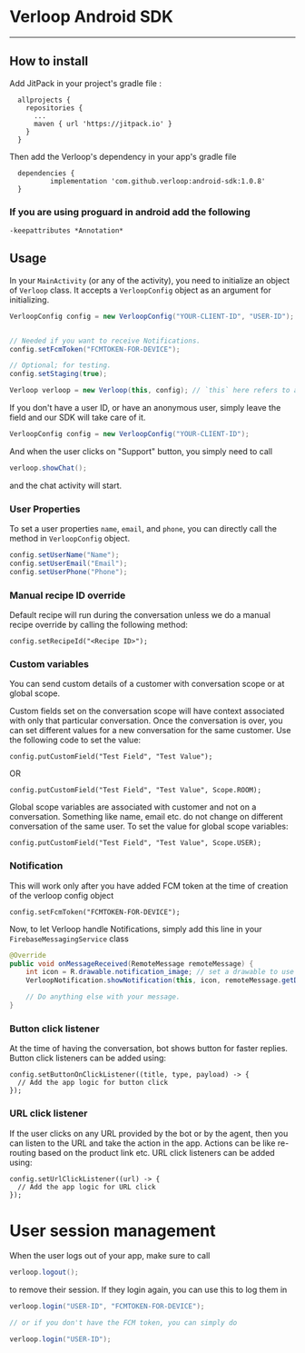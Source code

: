# Verloop Android SDK

---

## How to install

Add JitPack in your project's gradle file :

```
  allprojects {
    repositories {
      ...
      maven { url 'https://jitpack.io' }
    }
  }
```

Then add the Verloop's dependency in your app's gradle file

```
  dependencies {
          implementation 'com.github.verloop:android-sdk:1.0.8'
  }
```

### If you are using proguard in android add the following

```
-keepattributes *Annotation*
```


## Usage

In your `MainActivity` (or any of the activity), you need to initialize an object of `Verloop` class. It accepts a `VerloopConfig` object as an argument for initializing.


```java
VerloopConfig config = new VerloopConfig("YOUR-CLIENT-ID", "USER-ID");


// Needed if you want to receive Notifications.
config.setFcmToken("FCMTOKEN-FOR-DEVICE");

// Optional; for testing.
config.setStaging(true);

Verloop verloop = new Verloop(this, config); // `this` here refers to an activity context.

```

If you don't have a user ID, or have an anonymous user, simply leave the field and our SDK will take care of it.

```java
VerloopConfig config = new VerloopConfig("YOUR-CLIENT-ID");
```


And when the user clicks on "Support" button, you simply need to call


```java
verloop.showChat();
```

and the chat activity will start.


### User Properties

To set a user properties `name`, `email`, and `phone`, you can directly call the method in `VerloopConfig` object.

```java
config.setUserName("Name");
config.setUserEmail("Email");
config.setUserPhone("Phone");
```

### Manual recipe ID override

Default recipe will run during the conversation unless we do a manual recipe override by calling the following method:
```
config.setRecipeId("<Recipe ID>");
```

### Custom variables

You can send custom details of a customer with conversation scope or at global scope.

Custom fields set on the conversation scope will have context associated with only that particular conversation. Once the conversation is over, you can set different values for a new conversation for the same customer. Use the following code to set the value:
```
config.putCustomField("Test Field", "Test Value");
```
OR
```
config.putCustomField("Test Field", "Test Value", Scope.ROOM);
```

Global scope variables are associated with customer and not on a conversation. Something like name, email etc. do not change on different conversation of the same user. To set the value for global scope variables:

```
config.putCustomField("Test Field", "Test Value", Scope.USER);
```


### Notification
This will work only after you have added FCM token at the time of creation of the verloop config object
```
config.setFcmToken("FCMTOKEN-FOR-DEVICE");
```

Now, to let Verloop handle Notifications, simply add this line in your `FirebaseMessagingService` class

```java
@Override
public void onMessageReceived(RemoteMessage remoteMessage) {
    int icon = R.drawable.notification_image; // set a drawable to use as icon for notifications
    VerloopNotification.showNotification(this, icon, remoteMessage.getData()); // This will be auto-ignored if notification is not from Verloop.

    // Do anything else with your message.
}
```

### Button click listener
At the time of having the conversation, bot shows button for faster replies. Button click listeners can be added using:
```
config.setButtonOnClickListener((title, type, payload) -> {
  // Add the app logic for button click
});
```

### URL click listener
If the user clicks on any URL provided by the bot or by the agent, then you can listen to the URL and take the action in the app. Actions can be like re-routing based on the product link etc. URL click listeners can be added using:
```
config.setUrlClickListener((url) -> {
  // Add the app logic for URL click
});
```

# User session management

When the user logs out of your app, make sure to call

```java
verloop.logout();
```

to remove their session. If they login again, you can use this to log them in

```java
verloop.login("USER-ID", "FCMTOKEN-FOR-DEVICE");

// or if you don't have the FCM token, you can simply do

verloop.login("USER-ID");
```
